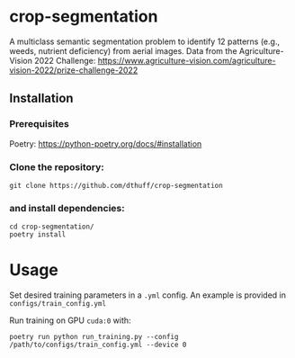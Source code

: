 # crop-segmentation

A multiclass semantic segmentation problem to identify 12 patterns (e.g., weeds, nutrient deficiency) from aerial images. Data from the Agriculture-Vision 2022 Challenge: https://www.agriculture-vision.com/agriculture-vision-2022/prize-challenge-2022

## Installation

### Prerequisites

Poetry: https://python-poetry.org/docs/#installation

### Clone the repository: 

    git clone https://github.com/dthuff/crop-segmentation

### and install dependencies:

    cd crop-segmentation/
    poetry install

# Usage
Set desired training parameters in a `.yml` config. An example is provided in `configs/train_config.yml`

Run training on GPU `cuda:0` with:

    poetry run python run_training.py --config /path/to/configs/train_config.yml --device 0
